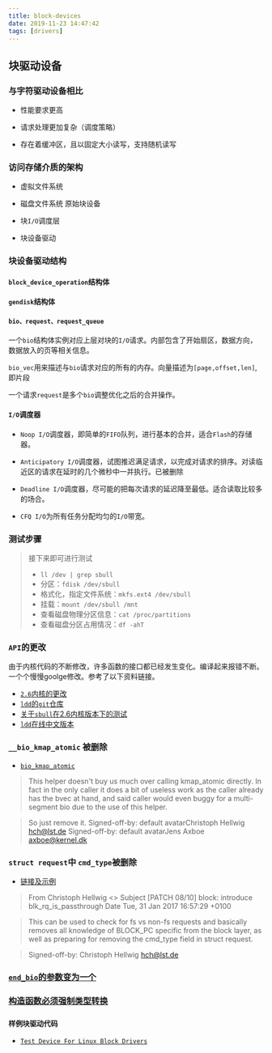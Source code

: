 ```yaml
---
title: block-devices
date: 2019-11-23 14:47:42
tags: [drivers]
---
```


## 块驱动设备

### 与字符驱动设备相比

- 性能要求更高

- 请求处理更加复杂（调度策略）

- 存在着缓冲区，且以固定大小读写，支持随机读写

### 访问存储介质的架构

- 虚拟文件系统

- 磁盘文件系统 原始块设备

- 块`I/O`调度层

- 块设备驱动

<!--more-->
### 块设备驱动结构

#### `block_device_operation`结构体

#### `gendisk`结构体

#### `bio、request、request_queue`

一个`bio`结构体实例对应上层对块的`I/O`请求。内部包含了开始扇区，数据方向，数据放入的页等相关信息。

`bio_vec`用来描述与`bio`请求对应的所有的内存。向量描述为`[page,offset,len]`,即片段

一个请求`request`是多个`bio`调整优化之后的合并操作。

#### `I/O`调度器

- `Noop I/O`调度器，即简单的`FIFO`队列，进行基本的合并，适合`Flash`的存储器。

- `Anticipatory I/O`调度器，试图推迟满足请求，以完成对请求的排序。对读临近区的请求在延时的几个微秒中一并执行。已被删除

- `Deadline I/O`调度器，尽可能的把每次请求的延迟降至最低。适合读取比较多的场合。

- `CFQ I/O`为所有任务分配均匀的`I/O`带宽。

### 测试步骤

> 接下来即可进行测试
>
> - `ll /dev | grep sbull`
> - 分区：`fdisk /dev/sbull`
> - 格式化，指定文件系统：`mkfs.ext4 /dev/sbull`
> - 挂载：`mount /dev/sbull /mnt`
> - 查看磁盘物理分区信息：`cat /proc/partitions`
> - 查看磁盘分区占用情况：`df -ahT`

### `API`的更改

由于内核代码的不断修改，许多函数的接口都已经发生变化。编译起来报错不断。一个个慢慢goolge修改。参考了以下资料链接。

- [`2.6`内核的更改](https://lwn.net/Articles/333620/)
- [`ldd`的`git`仓库](https://github.com/duxing2007/ldd3-examples-3.x/tree/origin/linux-4.9.y)
- [关于`sbull`在2.6内核版本下的测试](https://blog.csdn.net/liuqiang55888/article/details/102573174)
- [`ldd`在线中文版本](http://www.embeddedlinux.org.cn/ldd3/)

### `__bio_kmap_atomic` 被删除

- [`bio_kmap_atomic`](https://source.puri.sm/Librem5/linux-nitrogen6/commit/d004a5e7d4dd6335ce6e2044af42f5e0fbebb51d)

>This helper doesn't buy us much over calling kmap_atomic directly.
In fact in the only caller it does a bit of useless work as the
caller already has the bvec at hand, and said caller would even
buggy for a multi-segment bio due to the use of this helper. 

> So just remove it.
Signed-off-by: default avatarChristoph Hellwig <hch@lst.de>
Signed-off-by: default avatarJens Axboe <axboe@kernel.dk>

### `struct request`中 `cmd_type`被删除

- [链接及示例](https://lkml.org/lkml/2017/1/31/562)

> From	Christoph Hellwig <>
  Subject	[PATCH 08/10] block: introduce blk_rq_is_passthrough
  Date	Tue, 31 Jan 2017 16:57:29 +0100

> This can be used to check for fs vs non-fs requests and basically
removes all knowledge of BLOCK_PC specific from the block layer,
as well as preparing for removing the cmd_type field in struct request.

> Signed-off-by: Christoph Hellwig <hch@lst.de>

### [`end_bio`的参数变为一个](https://www.kernel.org/doc/htmldocs/filesystems/API-bio-endio.html)

### [构造函数必须强制类型转换](https://www.kernel.org/doc/htmldocs/kernel-api/API-blk-queue-make-request.html)

### `样例块驱动代码`

- [`Test Device For Linux Block Drivers`](https://github.com/huqianshan/OperatingSystemAndCompiler/commit/ed07917c8e8902f8d1721dd93ce1513fb87e3b27)
